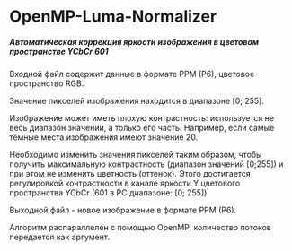 # OpenMP-Luma-Normalizer
##### Автоматическая коррекция яркости изображения в цветовом пространстве YCbCr.601
Входной файл содержит данные в формате PPM (P6), цветовое пространство RGB.

Значение пикселей изображения находится в диапазоне [0; 255].

Изображение может иметь плохую контрастность: используется не весь диапазон значений, а только его часть. Например, если самые тёмные места изображения имеют значение 20.

Необходимо изменить значения пикселей таким образом, чтобы получить максимальную контрастность (диапазон значений [0;255]) и при этом не изменить цветность (оттенок). Этого достигается регулировкой контрастности в канале яркости Y цветового пространства YCbCr (601 в PC диапазоне: [0; 255]).

Выходной файл - новое изображение в формате PPM (P6).

Алгоритм распараллелен с помощью OpenMP, количество потоков передается как аргумент.

